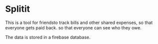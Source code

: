 # Splitit

This is a tool for friendsto track bills and other shared expenses, so that everyone gets paid back. so that everyone can see who they owe. 

The data is stored in a firebase database. 

